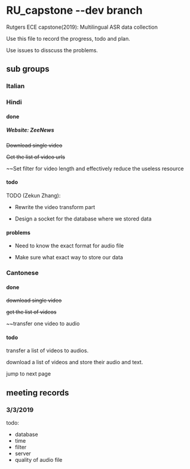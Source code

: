 # RU_capstone --dev branch
Rutgers ECE capstone(2019): Multilingual ASR data collection

Use this file to record the progress, todo and plan.

Use issues to disscuss the problems.

## sub groups

### Italian


### Hindi
#### done
##### Website: ZeeNews
~~Download single video~~

~~Get the list of video urls~~

~~Set filter for video length and effectively reduce the useless resource

#### todo
TODO (Zekun Zhang):

* Rewrite the video transform part

* Design a socket for the database  where we stored data 

#### problems
* Need to know the exact format for audio file

* Make sure what exact way to store our data

### Cantonese

#### done
~~download single video~~

~~get the list of videos~~

~~transfer one video to audio

#### todo
transfer a list of videos to audios.

download a list of videos and store their audio and text.

jump to next page

## meeting records

### 3/3/2019

todo:
- database
- time
- filter
- server
- quality of audio file
